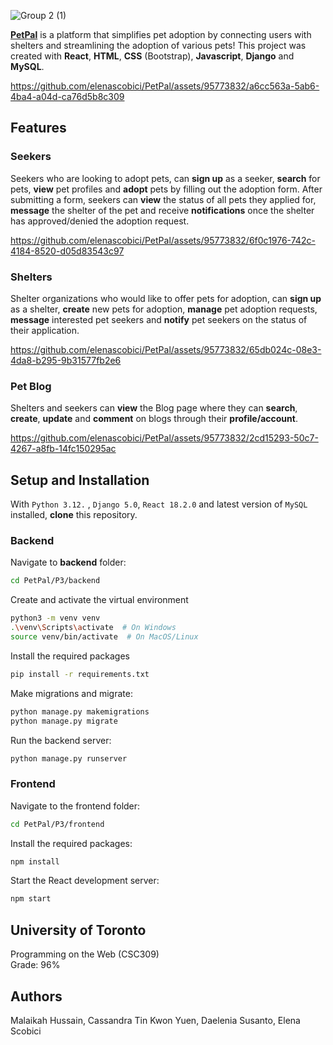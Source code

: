 
![Group 2 (1)](https://github.com/elenascobici/PetPal/assets/95773832/a4b936db-a63a-4c2b-b9ea-568600588626)

**[PetPal](https://pet-pal-vercel.vercel.app/)** is a platform that simplifies pet adoption by connecting users with shelters and streamlining the adoption of various pets! This project was created with **React**, **HTML**, **CSS** (Bootstrap), **Javascript**, **Django** and **MySQL**.

https://github.com/elenascobici/PetPal/assets/95773832/a6cc563a-5ab6-4ba4-a04d-ca76d5b8c309

## Features

### Seekers
Seekers who are looking to adopt pets, can **sign up** as a seeker, **search** for pets, **view** pet profiles and **adopt** pets by filling out the adoption form. After submitting a form, seekers can **view** the status of all pets they applied for, **message** the shelter of the pet and receive **notifications** once the shelter has approved/denied the adoption request.

https://github.com/elenascobici/PetPal/assets/95773832/6f0c1976-742c-4184-8520-d05d83543c97

### Shelters
Shelter organizations who would like to offer pets for adoption, can **sign up** as a shelter, **create** new pets for adoption, **manage** pet adoption requests, **message** interested pet seekers and **notify** pet seekers on the status of their application.

https://github.com/elenascobici/PetPal/assets/95773832/65db024c-08e3-4da8-b295-9b31577fb2e6


### Pet Blog
Shelters and seekers can **view** the Blog page where they can **search**, **create**, **update** and **comment** on blogs through their **profile/account**.

https://github.com/elenascobici/PetPal/assets/95773832/2cd15293-50c7-4267-a8fb-14fc150295ac

## Setup and Installation
With `Python 3.12.` , `Django 5.0`, `React 18.2.0` and latest version of `MySQL` installed, **clone** this repository.

### Backend
Navigate to **backend** folder:
```bash
cd PetPal/P3/backend
```

Create and activate the virtual environment
``` bash
python3 -m venv venv
.\venv\Scripts\activate  # On Windows
source venv/bin/activate  # On MacOS/Linux
```

Install the required packages
``` bash
pip install -r requirements.txt
```

Make migrations and migrate:
```bash
python manage.py makemigrations
python manage.py migrate
```

Run the backend server:
```bash
python manage.py runserver
```
### Frontend

Navigate to the frontend folder:
```bash
cd PetPal/P3/frontend
```

Install the required packages:
```bash
npm install 
```

Start the React development server:
```bash
npm start 
```

## University of Toronto
Programming on the Web (CSC309) <br>
Grade: 96%

## Authors
Malaikah Hussain, Cassandra Tin Kwon Yuen, Daelenia Susanto, Elena Scobici




